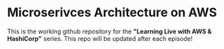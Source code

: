 # Microserivces Architecture on AWS

This is the working github repository for the **"Learning Live with AWS & HashiCorp"** series.  This repo will be updated after each episode!